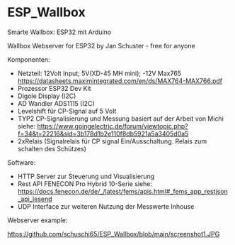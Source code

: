 # ESP_Wallbox
 Smarte Wallbox: ESP32 mit Arduino
 
 Wallbox Webserver for ESP32 
by Jan Schuster - free for anyone

Komponenten: 
- Netzteil: 12Volt Input; 5V(XD-45 MH mini); -12V Max765 https://datasheets.maximintegrated.com/en/ds/MAX764-MAX766.pdf   
- Prozessor ESP32 Dev Kit
- Digole Display (I2C)
- AD Wandler ADS1115 (I2C)
- Levelshift für CP-Signal auf 5 Volt 
- TYP2 CP-Signalisierung und Messung basiert auf der Arbeit von Michi siehe:  https://www.goingelectric.de/forum/viewtopic.php?f=34&t=22216&sid=3b178d1b2e110f8db5921a5a3405d0a5
- 2xRelais (Signalrelais für CP signal Ein/Ausschaltung. Relais zum schalten des Schützes)   


Software:
- HTTP Server zur Steuerung und Visualisierung 
- Rest API FENECON Pro Hybrid 10-Serie siehe: https://docs.fenecon.de/de/_/latest/fems/apis.html#_fems_app_restjson_api_lesend
- UDP Interface zur weiteren Nutzung der Messwerte Inhouse


Webserver example: 

https://github.com/schuschi65/ESP_Wallbox/blob/main/screenshot1.JPG